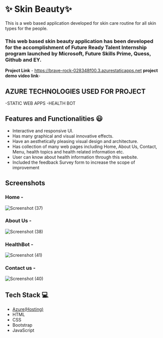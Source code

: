 # ✨ Skin Beauty✨

This is a web based application developed for skin care routine for all skin types for the people.

### This web based skin beauty application has been developed for the accomplishment of Future Ready Talent Internship program launched by Microsoft, Future Skills Prime, Quess, Github and EY.


**Project Link** - https://brave-rock-028348f00.3.azurestaticapps.net
**project demo video link**-

## AZURE TECHNOLOGIES USED FOR PROJECT


-STATIC WEB APPS
-HEALTH BOT

## Features and Functionalities 😃

- Interactive and responsive UI.
- Has many graphical and visual innovative effects.
- Have an aesthetically pleasing visual design and architecture.
- Has collection of many web pages including Home, About Us, Contact, Menu, health topics and health related information etc.
- User can know about health information through this website.
- Included the feedback Survey form to increase the scope of improvement 

## Screenshots


### Home -

 
![Screenshot (37)](https://github.com/20A31A0584/Project16/assets/109906464/6fe7bf8b-22de-491b-a4a0-fb61db82ecb9)



   

### About Us -



![Screenshot (38)](https://github.com/20A31A0584/Project16/assets/109906464/2f1be6df-e7d2-4026-8250-7d206a313203)


### HealthBot -


![Screenshot (41)](https://github.com/20A31A0584/Project16/assets/109906464/255fddd8-53fc-4f91-aa78-8deb926cc013)

### Contact us -


![Screenshot (40)](https://github.com/20A31A0584/Project16/assets/109906464/e4b5c95c-8dbb-42cc-a8e3-61f6ac675758)

## Tech Stack 💻

- [Azure(Hosting)](https://brave-rock-028348f00.3.azurestaticapps.net)
- HTML
- CSS
- Bootstrap
- JavaScript
